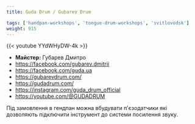 ```yaml
---
title: Guda Drum / Gubarev Drum

tags: ['handpan-workshops', 'tongue-drum-workshops', 'svitlovodsk']
weight: 915
---
```

{{< youtube YYdWHyDW-4k >}}

- **Майстер:** Губарев Дмитро
- https://facebook.com/gubarev.dmitrii
- https://facebook.com/guda.ua
- https://gubarevdrum.com/
- https://gudadrum.com/
- https://instagram.com/guda_drum_official
- https://youtube.com/@GUDADRUM

Під замовлення в гендпан можна вбудувати п'єзодатчики які дозволяють підключити інструмент до системи посилення звуку.
